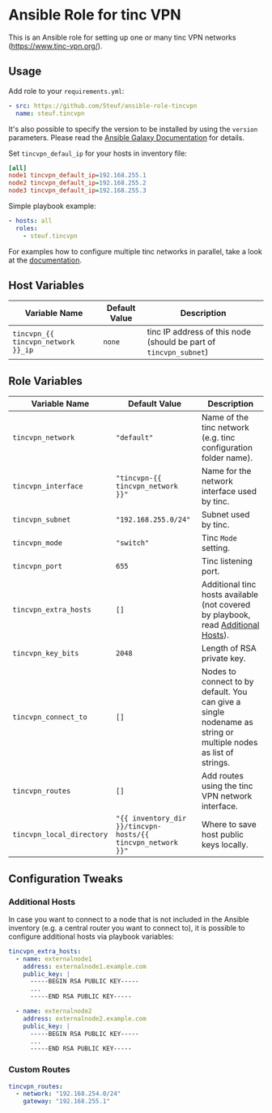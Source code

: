 # Ansible Role for tinc VPN

This is an Ansible role for setting up one or many tinc VPN networks (https://www.tinc-vpn.org/).

## Usage

Add role to your `requirements.yml`:
```yaml
- src: https://github.com/Steuf/ansible-role-tincvpn
  name: steuf.tincvpn
```

It's also possible to specify the version to be installed by using the `version` parameters.
Please read the [Ansible Galaxy Documentation](https://docs.ansible.com/ansible/latest/reference_appendices/galaxy.html#installing-multiple-roles-from-a-file) for details.

Set `tincvpn_defaul_ip` for your hosts in inventory file:
```ini
[all]
node1 tincvpn_default_ip=192.168.255.1
node2 tincvpn_default_ip=192.168.255.2
node3 tincvpn_default_ip=192.168.255.3
```

Simple playbook example:
```yaml
- hosts: all
  roles:
    - steuf.tincvpn
```

For examples how to configure multiple tinc networks in parallel, take a look at the [documentation](doc/multiple-networks.md).


## Host Variables

| Variable Name | Default Value       | Description                                                       |
|---------------|---------------------|-------------------------------------------------------------------|
| `tincvpn_{{ tincvpn_network }}_ip`  | `none`        | tinc IP address of this node (should be part of `tincvpn_subnet`) |


## Role Variables

| Variable Name | Default Value | Description |
|---------------|---------------|-------------|
| `tincvpn_network` | `"default"` | Name of the tinc network (e.g. tinc configuration folder name). |
| `tincvpn_interface` | `"tincvpn-{{ tincvpn_network }}"` | Name for the network interface used by tinc. |
| `tincvpn_subnet` | `"192.168.255.0/24"` | Subnet used by tinc. |
| `tincvpn_mode` | `"switch"` | Tinc `Mode` setting. |
| `tincvpn_port` | `655` | Tinc listening port. |
| `tincvpn_extra_hosts` | `[]` | Additional tinc hosts available (not covered by playbook, read [Additional Hosts](#additional-hosts)). |
| `tincvpn_key_bits` | `2048` | Length of RSA private key. |
| `tincvpn_connect_to` | `[]` | Nodes to connect to by default. You can give a single nodename as string or multiple nodes as list of strings. |
| `tincvpn_routes` | `[]` | Add routes using the tinc VPN network interface. |
| `tincvpn_local_directory` | `"{{ inventory_dir }}/tincvpn-hosts/{{ tincvpn_network }}"` | Where to save host public keys locally. |


## Configuration Tweaks

### Additional Hosts

In case you want to connect to a node that is not included in the Ansible inventory (e.g. a central router you want to connect to), it is possible to configure additional hosts via playbook variables:
```yaml
tincvpn_extra_hosts:
  - name: externalnode1
    address: externalnode1.example.com
    public_key: |
      -----BEGIN RSA PUBLIC KEY-----
      ...
      -----END RSA PUBLIC KEY-----

  - name: externalnode2
    address: externalnode2.example.com
    public_key: |
      -----BEGIN RSA PUBLIC KEY-----
      ...
      -----END RSA PUBLIC KEY-----
```


### Custom Routes

```yaml
tincvpn_routes:
  - network: "192.168.254.0/24"
    gateway: "192.168.255.1"
```
